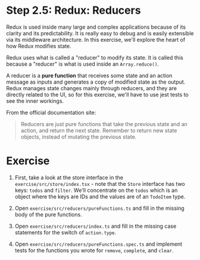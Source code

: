 # Step 2.5: Redux: Reducers

Redux is used inside many large and complex applications because of its clarity and its predictability. It is really easy to debug and is easily extensible via its middleware architecture. In this exercise, we'll explore the heart of how Redux modifies state.

Redux uses what is called a "reducer" to modify its state. It is called this because a "reducer" is what is used inside an `Array.reduce()`.

A reducer is a **pure function** that receives some state and an action message as inputs and generates a copy of modified state as the output. Redux manages state changes mainly through reducers, and they are directly related to the UI, so for this exercise, we'll have to use jest tests to see the inner workings.

From the official documentation site:

> Reducers are just pure functions that take the previous state and an action, and return the next state. Remember to return new state objects, instead of mutating the previous state.

# Exercise

1. First, take a look at the store interface in the `exercise/src/store/index.tsx` - note that the `Store` interface has two keys: `todos` and `filter`. We'll concentrate on the `todos` which is an object where the keys are IDs and the values are of an `TodoItem` type.

2. Open `exercise/src/reducers/pureFunctions.ts` and fill in the missing body of the pure functions.

3. Open `exercise/src/reducers/index.ts` and fill in the missing case statements for the switch of `action.type`.

4. Open `exercise/src/reducers/pureFunctions.spec.ts` and implement tests for the functions you wrote for `remove`, `complete`, and `clear`.
